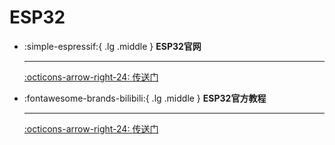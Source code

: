 # ESP32

<div class="grid cards" markdown>

-   :simple-espressif:{ .lg .middle } __ESP32官网__

    ---

    [:octicons-arrow-right-24: <a href="https://www.espressif.com/zh-hans/products/socs/esp32" target="_blank"> 传送门 </a>](#)

-   :fontawesome-brands-bilibili:{ .lg .middle } __ESP32官方教程__

    ---

    [:octicons-arrow-right-24: <a href="https://space.bilibili.com/538078399/channel/collectiondetail?sid=1383004" target="_blank"> 传送门 </a>](#)


</div>